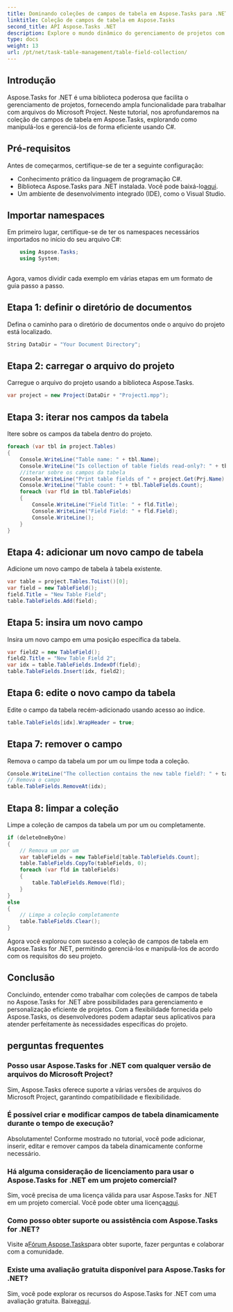 ```yaml
---
title: Dominando coleções de campos de tabela em Aspose.Tasks para .NET
linktitle: Coleção de campos de tabela em Aspose.Tasks
second_title: API Aspose.Tasks .NET
description: Explore o mundo dinâmico do gerenciamento de projetos com Aspose.Tasks for .NET. Aprenda como manipular coleções de campos de tabela para uma experiência de projeto personalizada.
type: docs
weight: 13
url: /pt/net/task-table-management/table-field-collection/
---
```

## Introdução
Aspose.Tasks for .NET é uma biblioteca poderosa que facilita o gerenciamento de projetos, fornecendo ampla funcionalidade para trabalhar com arquivos do Microsoft Project. Neste tutorial, nos aprofundaremos na coleção de campos de tabela em Aspose.Tasks, explorando como manipulá-los e gerenciá-los de forma eficiente usando C#.
## Pré-requisitos
Antes de começarmos, certifique-se de ter a seguinte configuração:
- Conhecimento prático da linguagem de programação C#.
-  Biblioteca Aspose.Tasks para .NET instalada. Você pode baixá-lo[aqui](https://releases.aspose.com/tasks/net/).
- Um ambiente de desenvolvimento integrado (IDE), como o Visual Studio.
## Importar namespaces
Em primeiro lugar, certifique-se de ter os namespaces necessários importados no início do seu arquivo C#:
```csharp
    using Aspose.Tasks;
    using System;
    
```
Agora, vamos dividir cada exemplo em várias etapas em um formato de guia passo a passo.
## Etapa 1: definir o diretório de documentos
Defina o caminho para o diretório de documentos onde o arquivo do projeto está localizado.
```csharp
String DataDir = "Your Document Directory";
```
## Etapa 2: carregar o arquivo do projeto
Carregue o arquivo do projeto usando a biblioteca Aspose.Tasks.
```csharp
var project = new Project(DataDir + "Project1.mpp");
```
## Etapa 3: iterar nos campos da tabela
Itere sobre os campos da tabela dentro do projeto.
```csharp
foreach (var tbl in project.Tables)
{
    Console.WriteLine("Table name: " + tbl.Name);
    Console.WriteLine("Is collection of table fields read-only?: " + tbl.TableFields.IsReadOnly);
    //iterar sobre os campos da tabela
    Console.WriteLine("Print table fields of " + project.Get(Prj.Name) + " project.");
    Console.WriteLine("Table count: " + tbl.TableFields.Count);
    foreach (var fld in tbl.TableFields)
    {
        Console.WriteLine("Field Title: " + fld.Title);
        Console.WriteLine("Field Field: " + fld.Field);
        Console.WriteLine();
    }
}
```
## Etapa 4: adicionar um novo campo de tabela
Adicione um novo campo de tabela à tabela existente.
```csharp
var table = project.Tables.ToList()[0];
var field = new TableField();
field.Title = "New Table Field";
table.TableFields.Add(field);
```
## Etapa 5: insira um novo campo
Insira um novo campo em uma posição específica da tabela.
```csharp
var field2 = new TableField();
field2.Title = "New Table Field 2";
var idx = table.TableFields.IndexOf(field);
table.TableFields.Insert(idx, field2);
```
## Etapa 6: edite o novo campo da tabela
Edite o campo da tabela recém-adicionado usando acesso ao índice.
```csharp
table.TableFields[idx].WrapHeader = true;
```
## Etapa 7: remover o campo
Remova o campo da tabela um por um ou limpe toda a coleção.
```csharp
Console.WriteLine("The collection contains the new table field?: " + table.TableFields.Contains(field));
// Remova o campo
table.TableFields.RemoveAt(idx);
```
## Etapa 8: limpar a coleção
Limpe a coleção de campos da tabela um por um ou completamente.
```csharp
if (deleteOneByOne)
{
    // Remova um por um
    var tableFields = new TableField[table.TableFields.Count];
    table.TableFields.CopyTo(tableFields, 0);
    foreach (var fld in tableFields)
    {
        table.TableFields.Remove(fld);
    }
}
else
{
    // Limpe a coleção completamente
    table.TableFields.Clear();
}
```
Agora você explorou com sucesso a coleção de campos de tabela em Aspose.Tasks for .NET, permitindo gerenciá-los e manipulá-los de acordo com os requisitos do seu projeto.
## Conclusão
Concluindo, entender como trabalhar com coleções de campos de tabela no Aspose.Tasks for .NET abre possibilidades para gerenciamento e personalização eficiente de projetos. Com a flexibilidade fornecida pelo Aspose.Tasks, os desenvolvedores podem adaptar seus aplicativos para atender perfeitamente às necessidades específicas do projeto.
## perguntas frequentes
### Posso usar Aspose.Tasks for .NET com qualquer versão de arquivos do Microsoft Project?
Sim, Aspose.Tasks oferece suporte a várias versões de arquivos do Microsoft Project, garantindo compatibilidade e flexibilidade.
### É possível criar e modificar campos de tabela dinamicamente durante o tempo de execução?
Absolutamente! Conforme mostrado no tutorial, você pode adicionar, inserir, editar e remover campos da tabela dinamicamente conforme necessário.
### Há alguma consideração de licenciamento para usar o Aspose.Tasks for .NET em um projeto comercial?
 Sim, você precisa de uma licença válida para usar Aspose.Tasks for .NET em um projeto comercial. Você pode obter uma licença[aqui](https://purchase.aspose.com/buy).
### Como posso obter suporte ou assistência com Aspose.Tasks for .NET?
 Visite a[Fórum Aspose.Tasks](https://forum.aspose.com/c/tasks/15)para obter suporte, fazer perguntas e colaborar com a comunidade.
### Existe uma avaliação gratuita disponível para Aspose.Tasks for .NET?
 Sim, você pode explorar os recursos do Aspose.Tasks for .NET com uma avaliação gratuita. Baixe[aqui](https://releases.aspose.com/).
